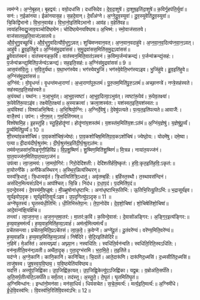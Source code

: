 

  
त्वम॑ग्ने। अ॒ग्ने॒बृ॒हत्। बृ॒हद्वय॑:। वयो॒दधा॑सि। दधा॑सिदेव। दे॒व॒दा॒शुषे॑। दा॒शुष॒इति॑दा॒शुषे॑॥ क॒विर्गृ॒हप॑ति॒र्युवा॑॥  
सन॑:। न॒ईळा॑नया। ईळा॑नयास॒ह। स॒हदे॒वान्। दे॒वाँअ॑ग्ने। अ॒ग्ने॒दु॒व॒स्युवा॑। दु॒व॒स्युवेति॑दु॒व॒स्युवा॑॥ चि॒किद्वि॑भानो। वि॒भा॒न॒वाव॑ह। वि॒भा॒नो॒इति॑विऽभानो। आव॑ह। व॒हेति॑वह॥  
त्वया॑हस्विद्यु॒जाव॒यञ्चोदि॑ष्ठ्येन। चोदि॑ष्ठ्येनयविष्ठ्य॥ अ॒भिष्म॑:। स्मो॒वाज॑सातये। वाज॑सातय॒इति॒वाज॑ऽसातये॥  
औ॒र्व॒भृ॒गु॒वच्छुचिं॑। औ॒र्व॒भृ॒गु॒वदित्यौ॑र्व॒भृ॒गु॒ऽवत्। शुचि॑मप्नवान॒वत्। अ॒प्न॒वान॒वदाहु॑वे। अ॒प्न॒वा॒न॒व॒दित्य॑प्न॒वा॒न॒ऽवत्। आहु॑वे। हु॒व॒इति॑हुवे॥ अ॒ग्निंस॑मु॒द्रवा॑ससं। स॒मु॒द्रवा॑सस॒मिति॑स॒मु॒द्रऽवा॑ससं॥  
हु॒वेवात॑स्वनं। वात॑स्वनङ्क॒विं। वात॑स्वन॒मिति॒वात॑ऽस्वनं। क॒विम्प॒र्जन्य॑क्रन्द्यं। प॒र्जन्य॑क्रन्द्यं॒सह॑:। प॒र्जन्य॑क्रन्द्य॒मिति॑प॒र्जन्य॑ऽक्रन्द्यं। सह॒इति॒सह॑:॥ अ॒ग्निंस॑मु॒द्रवा॑ससं॥ 9 ॥  
आस॒वंस॑वि॒तु:। स॒वि॒तुर्य॑था। य॒था॒भग॑स्येव। भग॑स्येवभु॒जिं। भग॑स्ये॒वेति॒भग॑स्यऽइव। भु॒जिंहु॑वे। हु॒व॒इति॑हुवे॥ अ॒ग्निंस॑मु॒द्रवा॑ससं॥  
अ॒ग्निंव॑:। वो॒वृ॒धन्तं॑। वृ॒धन्त॑मध्व॒राणां॑। अ॒ध्व॒राणां॑पुरू॒तमं॑। पु॒रु॒तम॒मिति॑पु॒रु॒ऽतमं॑॥ अच्छा॒नप्त्रे॑। नप्त्रे॒सह॑स्वते। सह॑स्वत॒इति॒सह॑स्वते॥  
अ॒यंयथा॑। यथा॑न:। न॒आ॒भुव॑त्। आ॒भुव॒त्त्वष्टा॑। आ॒भुव॒दित्या॒ऽभुव॑त्। त्वष्टा॑रू॒पेव॑। रू॒पेव॒तक्ष्या॑। रू॒पेवेति॑रू॒पाऽइ॑व। तक्ष्येति॒तक्ष्या॑॥ अ॒स्यक्रत्वा॑। क्रत्वा॒शस्व॑त:। यश॑स्वत॒इति॒यश॑स्वत:॥  
अ॒यंविश्वा॑। विश्वा॑अभि॒श्रिय॑:। अ॒भि॒श्रियो॒ग्नि:। अ॒ग्निर्दे॒वेषु॑। दे॒वेषु॑पत्यते। प॒त्य॒त॒इति॑पत्यते॥ आवाजै॑:। वाजै॒रुप॑। उप॑न:। नो॒ग॒म॒त्। ग॒म॒दिति॑गमत्॥  
विश्वे॑षामि॒ह। इ॒हस्तु॑हि। स्तु॒हि॒होतॄ॑णां। होतॄ॑णांय॒शस्त॑मं। य॒शस्त॑म॒मिति॑य॒श:ऽत॑मं॥ अ॒ग्निंय॒ज्ञेषु॑। य॒ज्ञेषु॑पू॒र्व्यं। पू॒र्व्यमिति॑पू॒र्व्यं॥ 10 ॥  
शी॒रम्पा॑व॒कशो॑चिषं। पा॒व॒कशो॑चिषं॒ज्येष्ठ॑:। पा॒व॒कशो॑चिष॒मिति॑पा॒व॒कऽशो॑चिषं। ज्येष्ठो॒य:। योदमे॑षु। दमे॒ष्वा। एत्या॥ दी॒दाय॑दीर्घ॒श्रुत्त॑म:। दी॒र्घ॒श्रुत्त॑म॒इति॑दी॒र्घ॒श्रुत्ऽत॑म:॥  
तम॑र्वन्त॒न्नसा॑न॒सिङ्गृ॑णी॒हिवि॑प्र। वि॒प्र॒शु॒ष्मिणं॑। शु॒ष्मिण॒मिति॑शु॒ष्मिणं॑॥ मि॒त्रन्न। नाया॑त॒यज्ज॑नं। या॒त॒यज्ज॑न॒मिति॑या॒त॒यत्ऽज॑नं॥  
उप॑त्वा। त्वा॒जा॒मय॑:। जा॒मयो॒गिर॑:। गिरो॒देदि॑शती:। देदि॑शतीर्हवि॒ष्कृत॑:। ह॒वि॒:कृत॒इति॑ह॒वि॒:ऽकृत॑:॥ वा॒योरनी॑के। अनी॑केअस्थिरन्। अ॒स्थि॒र॒न्नित्य॑स्थिरन्॥  
यस्य॑त्रि॒धातु॑। त्रि॒धात्ववृ॑तं। त्रि॒धात्विति॑त्रि॒ऽधातु॑। अवृ॑तम्ब॒र्हि:। ब॒र्हिस्त॒स्थौ। त॒स्थावस॑न्दिनं। असं॑दिन॒मित्यसं॑ऽदिनं॥ आप॑श्चित्। चि॒न्नि। निद॑ध। द॒धा॒प॒दं। प॒दमिति॑प॒दं॥  
प॒दन्दे॒वस्य॑। दे॒वस्य॑मी॒ह्ळुष॑:। मी॒ळ्हुषोना॑धृष्टाभि:। अना॑धृष्टाभिरू॒तिभि॑:। ऊ॒तिभि॒रित्यू॒तिऽभि॑:॥ भ॒द्रासूर्य॑इव। सूर्य॑इवोप॒दृक्। सूर्य॑इ॒वेति॒सूर्य॑:ऽइव। उ॒प॒दृगित्यु॑प॒ऽदृक्॥ 11 ॥  
अग्ने॑घृ॒तस्य॑। घृ॒तस्य॑धी॒तिभि॑:। धी॒तिभि॑स्तेपा॒न:। ते॒पा॒नोदे॑व। दे॒व॒शो॒चिषा॑। शो॒चिषेति॑शो॒चिषा॑॥ आदे॒वान्व॑क्षि॒यक्षि॑च॥  
तन्त्वा॑। त्वा॒ज॒न॒न्त॒। अ॒ज॒न॒न्त॒मा॒तर॑:। मा॒तर॑:क॒विं। क॒विन्दे॒वास॑:। दे॒वासो॑अङ्गिर:। अ॒ङ्गि॒र॒इत्य॑ङ्गिर:॥ ह॒व्य॒वाह॒मम॑र्त्यं। ह॒व्य॒वाह॒मिति॑ह॒व्य॒ऽवाहं॑। अम॑र्त्य॒मित्यम॑र्त्यं॥  
प्रचे॑तसन्त्वा। प्रचे॑तस॒मिति॒प्रऽचे॑तसं। त्वा॒क॒वे॒। क॒वेग्ने॑। अग्ने॑दू॒तं। दू॒तंवरे॑ण्यं। वरे॑ण्य॒मिति॒वरे॑ण्यं॥ ह॒व्य॒वाहन्नि। ह॒व्य॒वाह॒मिति॑ह॒व्य॒ऽवाहं॑। निषे॑दिरे। से॒दि॒रइति॑सेदिरे॥  
न॒हिमे॑। मे॒अस्ति॑। अस्त्यघ्न्या॑। अघ्न्या॒न। नस्वधि॑ति:। स्वधि॑ति॒र्वन॑न्वति। स्वधि॑ति॒रिति॒स्वऽधि॑ति:। वन॑न्व॒तीति॒वन॑न्ऽवती॥ अथै॑ता॒दृक्। ए॒ता॒दृग्भ॑रामि। भ॒रा॒मि॒ते॒। त॒इति॑ते॥  
यद॑ग्ने। अ॒ग्ने॒कानि॑। कानि॒कानि॑। कानि॑चित्। चि॒दाते॑। आते॒दारू॑णि। दारू॑णिद॒ध्मसि॑। द॒ध्मसीति॑द॒ध्मसि॑॥ ताजु॑षस्व। जु॒ष॒स्व॒य॒वि॒ष्ठ्य॒। य॒वि॒ष्ठ्येति॑यविष्ठ्य॥  
यदत्ति॑। अत्त्यु॑प॒जिह्वि॑का। उ॒प॒जिह्वि॑का॒यत्। उ॒प॒जिह्वि॒केत्यु॑प॒ऽजिह्वि॑का। यद्व॒म्र:। व॒म्रोअ॑ति॒सर्प॑ति। अ॒ति॒सर्प॒तीत्य॑ति॒ऽसर्प॑ति॥ सर्वं॒तत्। तद॑स्तु। अ॒स्तु॒ते॒। ते॒घृ॒तं। घृ॒तमिति॑घृ॒तं॥  
अ॒ग्निमिन्धा॑न:। इन्धा॑नो॒मन॑सा। मन॑सा॒धियं॑। धियं॑सचेत। स॒चे॒त॒मर्त्य॑:। मर्त्य॒इति॒मर्त्य॑:॥ अ॒ग्निमी॑धे। ई॒धे॒वि॒वस्व॑भि:। वि॒वस्व॑भि॒रिति॑वि॒वस्व॑ऽभि:॥ 12॥  
